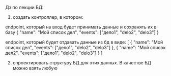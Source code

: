 Дз по лекции БД:
1) создать контроллер, в котором:
 
endpoint, который на вход будет принимать данные и сохранять их в базу
{
    "name": "Мой список дел",
    "events": ["дело1", "delo2", "delo3"]
}

 
endpoint, который будет отдавать данные из бд в виде:
[
      {
        "name": "Мой список дел",
        "events": ["дело1", "delo2", "delo3"]
    },
    {
        "name": "Мой список дел2",
        "events": ["дело1", "delo2", "delo3"]
    }
]

2) спроектировать структуру БД для этих данных. В качестве БД можно взять любую 
